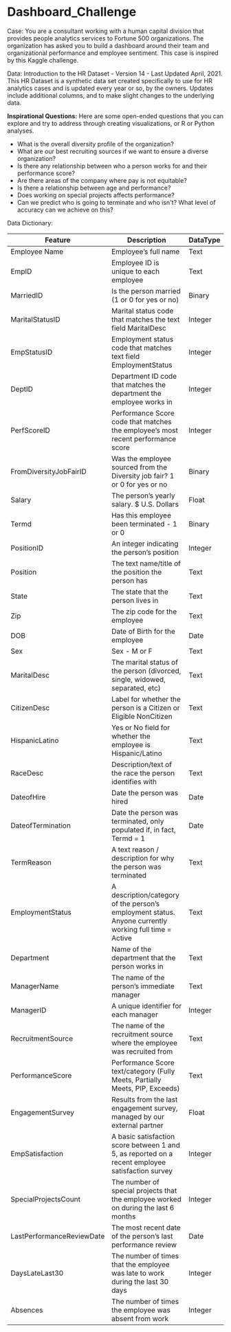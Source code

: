 # Dashboard_Challenge

Case: You are a consultant working with a human capital division that provides people analytics services to Fortune 500 organizations. The organization has asked you to build a dashboard around their team and organizational performance and employee sentiment. This case is inspired by this Kaggle challenge.

Data: Introduction to the HR Dataset - Version 14 - Last Updated April, 2021. This HR Dataset is a synthetic data set created specifically to use for HR analytics cases and is updated every year or so, by the owners. Updates include additional columns, and to make slight changes to the underlying data.



**Inspirational Questions:** Here are some open-ended questions that you can explore and try to address through creating visualizations, or R or Python analyses.

* What is the overall diversity profile of the organization?
* What are our best recruiting sources if we want to ensure a diverse organization?
* Is there any relationship between who a person works for and their performance score?
* Are there areas of the company where pay is not equitable?
* Is there a relationship between age and performance?
* Does working on special projects affects performance?
* Can we predict who is going to terminate and who isn't? What level of accuracy can we achieve on this?

Data Dictionary:

| Feature                  | Description                                                                               | DataType |
|--------------------------|-------------------------------------------------------------------------------------------|----------|
| Employee Name            | Employee’s full name                                                                      | Text     |
| EmpID                    | Employee ID is unique to each employee                                                   | Text     |
| MarriedID                | Is the person married (1 or 0 for yes or no)                                             | Binary   |
| MaritalStatusID          | Marital status code that matches the text field MaritalDesc                              | Integer  |
| EmpStatusID              | Employment status code that matches text field EmploymentStatus                         | Integer  |
| DeptID                   | Department ID code that matches the department the employee works in                     | Integer  |
| PerfScoreID              | Performance Score code that matches the employee’s most recent performance score         | Integer  |
| FromDiversityJobFairID   | Was the employee sourced from the Diversity job fair? 1 or 0 for yes or no               | Binary   |
| Salary                   | The person’s yearly salary. $ U.S. Dollars                                                | Float    |
| Termd                    | Has this employee been terminated - 1 or 0                                               | Binary   |
| PositionID               | An integer indicating the person’s position                                               | Integer  |
| Position                 | The text name/title of the position the person has                                       | Text     |
| State                    | The state that the person lives in                                                        | Text     |
| Zip                      | The zip code for the employee                                                             | Text     |
| DOB                      | Date of Birth for the employee                                                            | Date     |
| Sex                      | Sex - M or F                                                                              | Text     |
| MaritalDesc              | The marital status of the person (divorced, single, widowed, separated, etc)              | Text     |
| CitizenDesc              | Label for whether the person is a Citizen or Eligible NonCitizen                          | Text     |
| HispanicLatino           | Yes or No field for whether the employee is Hispanic/Latino                               | Text     |
| RaceDesc                 | Description/text of the race the person identifies with                                   | Text     |
| DateofHire               | Date the person was hired                                                                 | Date     |
| DateofTermination        | Date the person was terminated, only populated if, in fact, Termd = 1                      | Date     |
| TermReason               | A text reason / description for why the person was terminated                             | Text     |
| EmploymentStatus         | A description/category of the person’s employment status. Anyone currently working full time = Active | Text |
| Department               | Name of the department that the person works in                                           | Text     |
| ManagerName              | The name of the person’s immediate manager                                               | Text     |
| ManagerID                | A unique identifier for each manager                                                     | Integer  |
| RecruitmentSource        | The name of the recruitment source where the employee was recruited from                  | Text     |
| PerformanceScore         | Performance Score text/category (Fully Meets, Partially Meets, PIP, Exceeds)               | Text     |
| EngagementSurvey         | Results from the last engagement survey, managed by our external partner                  | Float    |
| EmpSatisfaction          | A basic satisfaction score between 1 and 5, as reported on a recent employee satisfaction survey | Integer |
| SpecialProjectsCount     | The number of special projects that the employee worked on during the last 6 months       | Integer  |
| LastPerformanceReviewDate| The most recent date of the person’s last performance review                              | Date     |
| DaysLateLast30           | The number of times that the employee was late to work during the last 30 days            | Integer  |
| Absences                 | The number of times the employee was absent from work                                     | Integer  |
